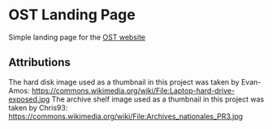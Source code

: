 # OST Landing Page
Simple landing page for the [OST website](polaris.astro.physik.uni-potsdam.de)


## Attributions

The hard disk image used as a thumbnail in this project was taken by Evan-Amos:
https://commons.wikimedia.org/wiki/File:Laptop-hard-drive-exposed.jpg
The archive shelf image used as a thumbnail in this project was taken by Chris93:
https://commons.wikimedia.org/wiki/File:Archives_nationales_PR3.jpg
